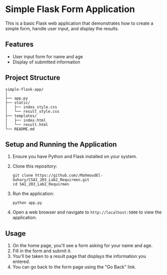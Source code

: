 # Simple Flask Form Application

This is a basic Flask web application that demonstrates how to create a simple form, handle user input, and display the results.

## Features

- User input form for name and age
- Display of submitted information

## Project Structure

```
simple-flask-app/
│
├── app.py
├── static/
│   ├── index_style.css
│   └── result_style.css
├── templates/
│   ├── index.html
│   └── result.html
└── README.md
```

## Setup and Running the Application

1. Ensure you have Python and Flask installed on your system.

2. Clone this repository:
   ```
   git clone https://github.com//MahmoudEl-Gohary/CSAI_203_Lab2_Requirmen.git
   cd SAI_203_Lab2_Requirmen
   ```

3. Run the application:
   ```
   python app.py
   ```

5. Open a web browser and navigate to `http://localhost:5000` to view the application.

## Usage

1. On the home page, you'll see a form asking for your name and age.
2. Fill in the form and submit it.
3. You'll be taken to a result page that displays the information you entered.
4. You can go back to the form page using the "Go Back" link.
